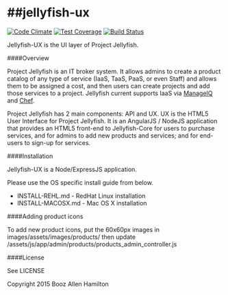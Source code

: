##jellyfish-ux
============

[![Code Climate](https://codeclimate.com/repos/54d4fa726956803255002db9/badges/38731195832f7b398c44/gpa.svg)](https://codeclimate.com/repos/54d4fa726956803255002db9/feed)
[![Test Coverage](https://codeclimate.com/repos/54d4fa726956803255002db9/badges/38731195832f7b398c44/coverage.svg)](https://codeclimate.com/repos/54d4fa726956803255002db9/feed)
[![Build Status](https://travis-ci.org/projectjellyfish/ux.svg?branch=master)](https://travis-ci.org/projectjellyfish/ux)

Jellyfish-UX is the UI layer of Project Jellyfish.

####Overview

Project Jellyfish is an IT broker system.  It allows admins to create a product catalog of any type of service (IaaS,
TaaS, PaaS, or even Staff) and allows them to be assigned a cost, and then users can create projects and add those
services to a project.  Jellyfish current supports IaaS via [ManageIQ](http://manageiq.org) and [Chef](http://www.chef.io).

Project Jellyfish has 2 main components: API and UX.  UX is the HTML5 User Interface for Project Jellyfish.  It is an
AngularJS / NodeJS application that provides an HTML5 front-end to Jellyfish-Core for users to purchase services, and
for admins to add new products and services; and for end-users to sign-up for services.

####Installation

Jellyfish-UX is a Node/ExpressJS application.

Please use the OS specific install guide from below.

- INSTALL-REHL.md - RedHat Linux installation
- INSTALL-MACOSX.md - Mac OS X installation

####Adding product icons

To add new product icons, put the 60x60px images in images/assets/images/products/ then update
/assets/js/app/admin/products/products_admin_controller.js

####License

See LICENSE

Copyright 2015 Booz Allen Hamilton

